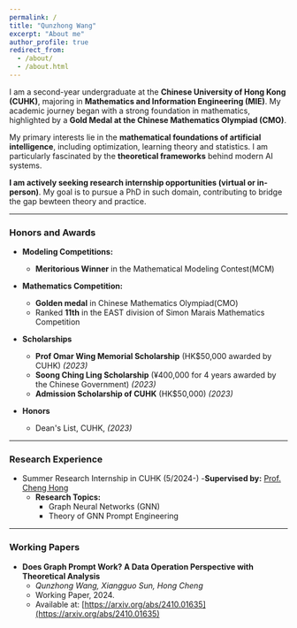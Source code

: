 ```yaml
---
permalink: /
title: "Qunzhong Wang"
excerpt: "About me"
author_profile: true
redirect_from: 
  - /about/
  - /about.html
---
```


I am a second-year undergraduate at the **Chinese University of Hong Kong (CUHK)**, majoring in **Mathematics and Information Engineering (MIE)**. My academic journey began with a strong foundation in mathematics, highlighted by a **Gold Medal at the Chinese Mathematics Olympiad (CMO)**.

My primary interests lie in the **mathematical foundations of artificial intelligence**, including optimization, learning theory and statistics. I am particularly fascinated by the **theoretical frameworks** behind modern AI systems.

**I am actively seeking research internship opportunities (virtual or in-person)**. My goal is to pursue a PhD in such domain, contributing to bridge the gap bewteen theory and practice.

---

### **Honors and Awards**

- **Modeling Competitions:**
  - **Meritorious Winner** in the Mathematical Modeling Contest(MCM)

- **Mathematics Competition:**
  - **Golden medal** in Chinese Mathematics Olympiad(CMO)
  - Ranked **11th** in the EAST division of Simon Marais Mathematics Competition

- **Scholarships**
  - **Prof Omar Wing Memorial Scholarship** (HK$50,000 awarded by CUHK) *(2023)*  
  - **Soong Ching Ling Scholarship** (¥400,000 for 4 years awarded by the Chinese Government) *(2023)*  
  - **Admission Scholarship of CUHK** (HK$50,000) *(2023)*
  
- **Honors**
  - Dean's List, CUHK, *(2023)*

---

### **Research Experience**

- Summer Research Internship in CUHK (5/2024-)
  -**Supervised by:** [Prof. Cheng Hong](https://www.se.cuhk.edu.hk/people/academic-staff/prof-cheng-hong/)  
  - **Research Topics:**
    - Graph Neural Networks (GNN)
    - Theory of GNN Prompt Engineering

---

### **Working Papers**

- **Does Graph Prompt Work? A Data Operation Perspective with Theoretical Analysis**  
  - *Qunzhong Wang, Xiangguo Sun, Hong Cheng*  
  - Working Paper, 2024.  
  - Available at: [https://arxiv.org/abs/2410.01635](https://arxiv.org/abs/2410.01635)
